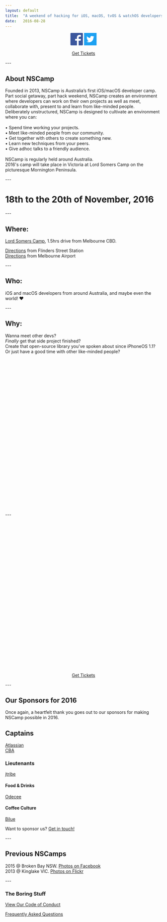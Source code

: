 ```yaml
---
layout: default
title:  "A weekend of hacking for iOS, macOS, tvOS & watchOS developers everywhere."
date:   2016-08-28
---
```


<div style="text-align: center">
<div style="display: inline-block">
        <a id="footer-li" href="https://www.facebook.com/nextstepcamp"><img src="./img/fb.png" alt="NSFacebook" height="40" width="40"></a>
        <a id="footer-li" href="http://www.twitter.com/nscamp_au"><img src="./img/twitter.png" alt="NSBird" height="40" width="40"></a>
</div>
</div>

<div style="width: 100%; text-align: center;"><p class="register"><a href="https://www.eventbrite.com.au/e/nscamp-2016-tickets-27538463285">Get Tickets</a></p></div>

---<br>

<h2>About NSCamp</h2>

<p>
Founded in 2013, NSCamp is Australia’s first iOS/macOS developer camp.<br>Part social getaway, part hack weekend, NSCamp creates an environment where developers can work on their own projects as well as meet, collaborate with, present to and learn from like-minded people.<br>Deliberately unstructured, NSCamp is designed to cultivate an environment where you can:<br><br>
• Spend time working your projects.<br>
• Meet like-minded people from our community.<br>
• Get together with others to create something new.<br>
• Learn new techniques from your peers.<br>
• Give adhoc talks to a friendly audience.<br><br>
NSCamp is regularly held around Australia.<br>2016's camp will take place in Victoria at Lord Somers Camp on the picturesque Mornington Peninsula.
</p>

---<br>

# 18th to the 20th of November, 2016 

---<br>

## Where:

[Lord Somers Camp](http://www.lordsomerscamp.com/), 1.5hrs drive from Melbourne CBD.

[Directions](https://goo.gl/maps/8QcjfdcdzLB2) from Flinders Street Station<br>
[Directions](https://goo.gl/maps/aiTH9hjugGy) from Melbourne Airport

---<br>

## Who:

iOS and macOS developers from around Australia, and maybe even the world! ❤️

---<br>

## Why:

Wanna meet other devs?<br> 
_Finally_ get that side project finished?<br> 
Create that open-source library you've spoken about since iPhoneOS 1.1?<br>
Or just have a good time with other like-minded people?<br>

<div id="googleMap" style="height:480px; pointer-events: none;"></div>

---<br>

<div style="width: 100%; text-align: center; margin-top:500px;"><p class="register"><a href="https://www.eventbrite.com.au/e/nscamp-2016-tickets-27538463285">Get Tickets</a></p></div>

---<br>

<h2>Our Sponsors for 2016</h2>

<p>
Once again, a heartfelt thank you goes out to our sponsors for making NSCamp possible in 2016.
</p>

<div id="sponsor-captains" class="sponsors-1">
  <h2>Captains</h2>
  <a href="https://www.atlassian.com/" class="sponsor sponsor-atlassian"><div>Atlassian</div></a>
  <a href="https://www.commbank.com.au/" class="sponsor sponsor-commbank"><div>CBA</div></a>
</div>

<div id="sponsor-lientenants" class="sponsors-2">
  <h3>Lieutenants</h3>
  <a href="http://jtribe.com.au" class="sponsor sponsor-jtribe"><div>jtribe</div></a>
</div>

<div id="sponsor-food-drinks" class="sponsors-2">
  <h4>Food &amp; Drinks</h4>
  <a href="http://odecee.com.au" class="sponsor sponsor-odecee"><div>Odecee</div></a>
</div>

<div id="sponsor-food-drinks" class="sponsors-2">
  <h4>Coffee Culture</h4>
  <a href="http://bilue.com.au" class="sponsor sponsor-bilue"><div>Bilue</div></a>
</div>

Want to sponsor us? [Get in touch!](mailto:nscamp@jtribe.com.au)

---<br>

## Previous NSCamps

2015 @ Broken Bay NSW. <a href="https://www.facebook.com/nextstepcamp/photos_stream">Photos on Facebook</a><br>
2013 @ Kinglake VIC. <a href="https://www.flickr.com/photos/109763057@N06/"> Photos on Flickr </a>

---<br>

### The Boring Stuff

[View Our Code of Conduct](./CoC.html)

[Frequently Asked Questions](./FAQ.html)
